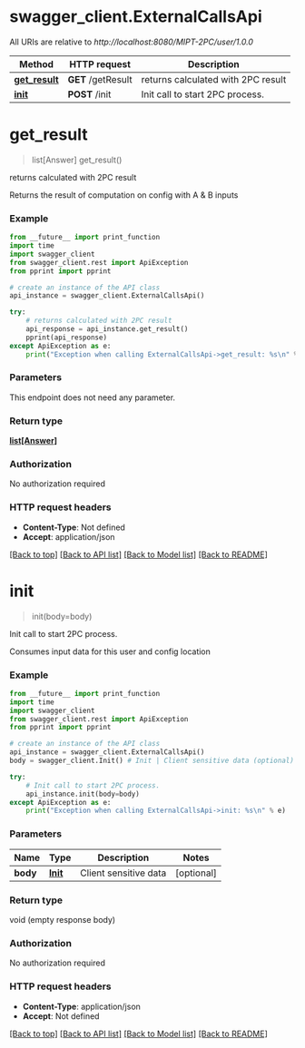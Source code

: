 # swagger_client.ExternalCallsApi

All URIs are relative to *http://localhost:8080/MIPT-2PC/user/1.0.0*

Method | HTTP request | Description
------------- | ------------- | -------------
[**get_result**](ExternalCallsApi.md#get_result) | **GET** /getResult | returns calculated with 2PC result
[**init**](ExternalCallsApi.md#init) | **POST** /init | Init call to start 2PC process.

# **get_result**
> list[Answer] get_result()

returns calculated with 2PC result

Returns the result of computation on config with A & B inputs

### Example
```python
from __future__ import print_function
import time
import swagger_client
from swagger_client.rest import ApiException
from pprint import pprint

# create an instance of the API class
api_instance = swagger_client.ExternalCallsApi()

try:
    # returns calculated with 2PC result
    api_response = api_instance.get_result()
    pprint(api_response)
except ApiException as e:
    print("Exception when calling ExternalCallsApi->get_result: %s\n" % e)
```

### Parameters
This endpoint does not need any parameter.

### Return type

[**list[Answer]**](Answer.md)

### Authorization

No authorization required

### HTTP request headers

 - **Content-Type**: Not defined
 - **Accept**: application/json

[[Back to top]](#) [[Back to API list]](../README.md#documentation-for-api-endpoints) [[Back to Model list]](../README.md#documentation-for-models) [[Back to README]](../README.md)

# **init**
> init(body=body)

Init call to start 2PC process.

Consumes input data for this user and config location

### Example
```python
from __future__ import print_function
import time
import swagger_client
from swagger_client.rest import ApiException
from pprint import pprint

# create an instance of the API class
api_instance = swagger_client.ExternalCallsApi()
body = swagger_client.Init() # Init | Client sensitive data (optional)

try:
    # Init call to start 2PC process.
    api_instance.init(body=body)
except ApiException as e:
    print("Exception when calling ExternalCallsApi->init: %s\n" % e)
```

### Parameters

Name | Type | Description  | Notes
------------- | ------------- | ------------- | -------------
 **body** | [**Init**](Init.md)| Client sensitive data | [optional] 

### Return type

void (empty response body)

### Authorization

No authorization required

### HTTP request headers

 - **Content-Type**: application/json
 - **Accept**: Not defined

[[Back to top]](#) [[Back to API list]](../README.md#documentation-for-api-endpoints) [[Back to Model list]](../README.md#documentation-for-models) [[Back to README]](../README.md)


